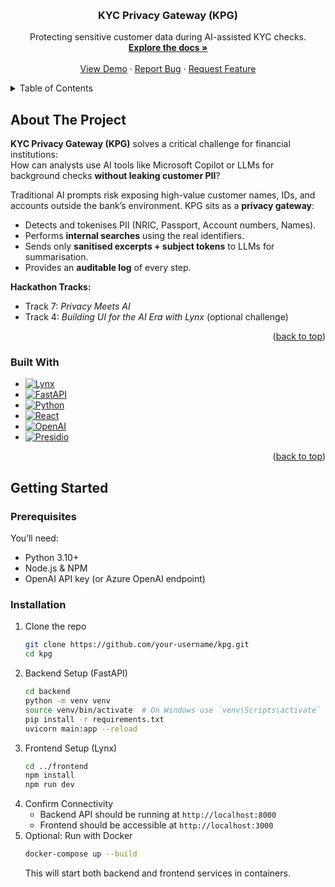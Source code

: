 <!-- Improved compatibility of back to top link -->

<a id="readme-top"></a>

<!-- PROJECT LOGO -->
<br />
<div align="center">

  <h3 align="center">KYC Privacy Gateway (KPG)</h3>

  <p align="center">
    Protecting sensitive customer data during AI-assisted KYC checks.
    <br />
    <a href="https://github.com/breadonhtw/KYC-Private-Gateway-KPG-#"><strong>Explore the docs »</strong></a>
    <br />
    <br />
    <a href="">View Demo</a>
    ·
    <a href="https://github.com/breadonhtw/KYC-Private-Gateway-KPG-/issues/new">Report Bug</a>
    ·
    <a href="https://github.com/breadonhtw/KYC-Private-Gateway-KPG-/issues/new">Request Feature</a>
  </p>
</div>

<!-- TABLE OF CONTENTS -->
<details>
  <summary>Table of Contents</summary>
  <ol>
    <li><a href="#about-the-project">About The Project</a>
      <ul>
        <li><a href="#built-with">Built With</a></li>
      </ul>
    </li>
    <li><a href="#getting-started">Getting Started</a>
      <ul>
        <li><a href="#prerequisites">Prerequisites</a></li>
        <li><a href="#installation">Installation</a></li>
      </ul>
  </ol>
</details>

<!-- ABOUT THE PROJECT -->

## About The Project

**KYC Privacy Gateway (KPG)** solves a critical challenge for financial institutions:  
How can analysts use AI tools like Microsoft Copilot or LLMs for background checks **without leaking customer PII**?

Traditional AI prompts risk exposing high-value customer names, IDs, and accounts outside the bank’s environment. KPG sits as a **privacy gateway**:

- Detects and tokenises PII (NRIC, Passport, Account numbers, Names).
- Performs **internal searches** using the real identifiers.
- Sends only **sanitised excerpts + subject tokens** to LLMs for summarisation.
- Provides an **auditable log** of every step.

**Hackathon Tracks:**

- Track 7: _Privacy Meets AI_
- Track 4: _Building UI for the AI Era with Lynx_ (optional challenge)

<p align="right">(<a href="#readme-top">back to top</a>)</p>

### Built With

- [![Lynx][Lynx.js]][Lynx-url]
- [![FastAPI][FastAPI]][FastAPI-url]
- [![Python][Python]][Python-url]
- [![React][React.js]][React-url]
- [![OpenAI][OpenAI]][OpenAI-url]
- [![Presidio][Presidio]][Presidio-url]

<p align="right">(<a href="#readme-top">back to top</a>)</p>

<!-- GETTING STARTED -->

## Getting Started

### Prerequisites

You’ll need:

- Python 3.10+
- Node.js & NPM
- OpenAI API key (or Azure OpenAI endpoint)

### Installation

1. Clone the repo
   ```sh
   git clone https://github.com/your-username/kpg.git
   cd kpg
   ```
2. Backend Setup (FastAPI)
   ```sh
   cd backend
   python -m venv venv
   source venv/bin/activate  # On Windows use `venv\Scripts\activate`
   pip install -r requirements.txt
   uvicorn main:app --reload
   ```
3. Frontend Setup (Lynx)
   ```sh
   cd ../frontend
   npm install
   npm run dev
   ```
4. Confirm Connectivity
   - Backend API should be running at `http://localhost:8000`
   - Frontend should be accessible at `http://localhost:3000`
5. Optional: Run with Docker
   ```sh
   docker-compose up --build
   ```
   This will start both backend and frontend services in containers.

<!-- Reference-style image definitions -->

[Lynx.js]: https://img.shields.io/badge/Lynx.js-2D2D2D?style=for-the-badge&logo=react&logoColor=white
[Lynx-url]: https://lynxjs.org/
[Lynx-url]: https://lynx.sh/
[FastAPI]: https://img.shields.io/badge/FastAPI-009688?style=for-the-badge&logo=fastapi&logoColor=white
[FastAPI-url]: https://fastapi.tiangolo.com/
[Python]: https://img.shields.io/badge/Python-3776AB?style=for-the-badge&logo=python&logoColor=white
[Python-url]: https://www.python.org/
[React.js]: https://img.shields.io/badge/React-20232A?style=for-the-badge&logo=react&logoColor=61DAFB
[React-url]: https://react.dev/
[OpenAI]: https://img.shields.io/badge/OpenAI-412991?style=for-the-badge&logo=openai&logoColor=white
[OpenAI-url]: https://openai.com/
[Presidio]: https://img.shields.io/badge/Presidio-0078D4?style=for-the-badge&logo=microsoft&logoColor=white
[Presidio-url]: https://microsoft.github.io/presidio/
